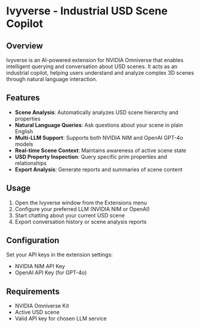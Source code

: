 # Ivyverse - Industrial USD Scene Copilot

## Overview

Ivyverse is an AI-powered extension for NVIDIA Omniverse that enables intelligent querying and conversation about USD scenes. It acts as an industrial copilot, helping users understand and analyze complex 3D scenes through natural language interaction.

## Features

- **Scene Analysis**: Automatically analyzes USD scene hierarchy and properties
- **Natural Language Queries**: Ask questions about your scene in plain English
- **Multi-LLM Support**: Supports both NVIDIA NIM and OpenAI GPT-4o models
- **Real-time Scene Context**: Maintains awareness of active scene state
- **USD Property Inspection**: Query specific prim properties and relationships
- **Export Analysis**: Generate reports and summaries of scene content

## Usage

1. Open the Ivyverse window from the Extensions menu
2. Configure your preferred LLM (NVIDIA NIM or OpenAI)
3. Start chatting about your current USD scene
4. Export conversation history or scene analysis reports

## Configuration

Set your API keys in the extension settings:
- NVIDIA NIM API Key
- OpenAI API Key (for GPT-4o)

## Requirements

- NVIDIA Omniverse Kit
- Active USD scene
- Valid API key for chosen LLM service
